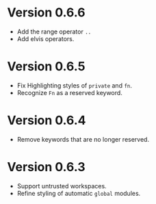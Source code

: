 Version 0.6.6
=============

* Add the range operator `..`
* Add elvis operators.


Version 0.6.5
=============

* Fix Highlighting styles of `private` and `fn`.
* Recognize `Fn` as a reserved keyword.


Version 0.6.4
=============

* Remove keywords that are no longer reserved.


Version 0.6.3
=============

* Support untrusted workspaces.
* Refine styling of automatic `global` modules.
